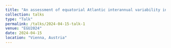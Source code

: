 ```yaml
---
title: "An assessment of equatorial Atlantic interannual variability in OMIP simulations"
collection: talks
type: "Talk"
permalink: /talks/2024-04-15-talk-1
venue: "EGU2024"
date: 2024-04-15
location: "Vienna, Austria"
---
```

